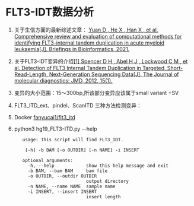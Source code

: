 # FLT3-IDT数据分析

1. 关于生信方面的最新综述文章： [Yuan D ,  He X ,  Han X , et al. Comprehensive review and evaluation of computational methods for identifying FLT3-internal tandem duplication in acute myeloid leukaemia[J]. Briefings in Bioinformatics, 2021.](https://academic.oup.com/bib/advance-article-abstract/doi/10.1093/bib/bbab099/6225087?redirectedFrom=fulltext)

2. 关于FLT3-IDT变异的介绍[[1] Spencer D H ,  Abel H J ,  Lockwood C M , et al. Detection of FLT3 Internal Tandem Duplication in Targeted, Short-Read-Length, Next-Generation Sequencing Data[J]. The Journal of molecular diagnostics: JMD, 2012, 15(1).](https://www.sciencedirect.com/science/article/pii/S1525157812002590)

3. 变异的大小范围：15～300bp,所该部分变异应该属于small variant +SV

4. FLT3_ITD_ext、pindel、ScanITD 三种方法检测变异：

5. Docker [fanyucai1/flt3_itd](https://hub.docker.com/repository/docker/fanyucai1/flt3_itd)

6. python3 hg19_FLT3-ITD.py --help


          usage: This script will find FLT3_IDT.
    
           [-h] -b BAM [-o OUTDIR] [-n NAME] -i INSERT
    
          optional arguments:
            -h, --help            show this help message and exit
            -b BAM, --bam BAM     bam file
            -o OUTDIR, --outdir OUTDIR
                                  output directory
            -n NAME, --name NAME  sample name
            -i INSERT, --insert INSERT
                                  insert length

